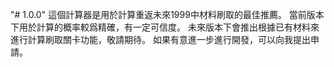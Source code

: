 "# 1.0.0"
這個計算器是用於計算重返未來1999中材料刷取的最佳推薦。
當前版本下用於計算的概率較爲精確，有一定可信度。
未來版本下會推出根據已有材料來進行計算刷取關卡功能，敬請期待。
如果有意進一步進行開發，可以向我提出申請。
